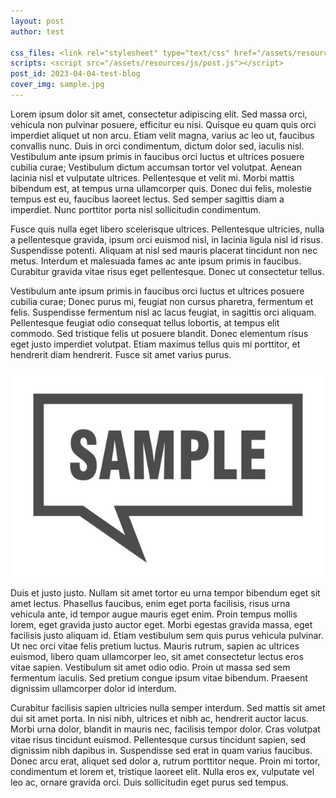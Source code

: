 ```yaml
---
layout: post
author: test

css_files: <link rel="stylesheet" type="text/css" href="/assets/resources/css/post.css">
scripts: <script src="/assets/resources/js/post.js"></script>
post_id: 2023-04-04-test-blog
cover_img: sample.jpg
---
```


Lorem ipsum dolor sit amet, consectetur adipiscing elit. Sed massa orci, vehicula non pulvinar posuere, efficitur eu nisi. Quisque eu quam quis orci imperdiet aliquet ut non arcu. Etiam velit magna, varius ac leo ut, faucibus convallis nunc. Duis in orci condimentum, dictum dolor sed, iaculis nisl. Vestibulum ante ipsum primis in faucibus orci luctus et ultrices posuere cubilia curae; Vestibulum dictum accumsan tortor vel volutpat. Aenean lacinia nisl et vulputate ultrices. Pellentesque et velit mi. Morbi mattis bibendum est, at tempus urna ullamcorper quis. Donec dui felis, molestie tempus est eu, faucibus laoreet lectus. Sed semper sagittis diam a imperdiet. Nunc porttitor porta nisl sollicitudin condimentum.

Fusce quis nulla eget libero scelerisque ultrices. Pellentesque ultricies, nulla a pellentesque gravida, ipsum orci euismod nisl, in lacinia ligula nisl id risus. Suspendisse potenti. Aliquam at nisl sed mauris placerat tincidunt non nec metus. Interdum et malesuada fames ac ante ipsum primis in faucibus. Curabitur gravida vitae risus eget pellentesque. Donec ut consectetur tellus.

Vestibulum ante ipsum primis in faucibus orci luctus et ultrices posuere cubilia curae; Donec purus mi, feugiat non cursus pharetra, fermentum et felis. Suspendisse fermentum nisl ac lacus feugiat, in sagittis orci aliquam. Pellentesque feugiat odio consequat tellus lobortis, at tempus elit commodo. Sed tristique felis ut posuere blandit. Donec elementum risus eget justo imperdiet volutpat. Etiam maximus tellus quis mi porttitor, et hendrerit diam hendrerit. Fusce sit amet varius purus.

![sample](/assets/resources/posts/2023-04-04-test-blog/sample.jpg)

Duis et justo justo. Nullam sit amet tortor eu urna tempor bibendum eget sit amet lectus. Phasellus faucibus, enim eget porta facilisis, risus urna vehicula ante, id tempor augue mauris eget enim. Proin tempus mollis lorem, eget gravida justo auctor eget. Morbi egestas gravida massa, eget facilisis justo aliquam id. Etiam vestibulum sem quis purus vehicula pulvinar. Ut nec orci vitae felis pretium luctus. Mauris rutrum, sapien ac ultrices euismod, libero quam ullamcorper leo, sit amet consectetur lectus eros vitae sapien. Vestibulum sit amet odio odio. Proin ut massa sed sem fermentum iaculis. Sed pretium congue ipsum vitae bibendum. Praesent dignissim ullamcorper dolor id interdum.

Curabitur facilisis sapien ultricies nulla semper interdum. Sed mattis sit amet dui sit amet porta. In nisi nibh, ultrices et nibh ac, hendrerit auctor lacus. Morbi urna dolor, blandit in mauris nec, facilisis tempor dolor. Cras volutpat vitae risus tincidunt euismod. Pellentesque cursus tincidunt sapien, sed dignissim nibh dapibus in. Suspendisse sed erat in quam varius faucibus. Donec arcu erat, aliquet sed dolor a, rutrum porttitor neque. Proin mi tortor, condimentum et lorem et, tristique laoreet elit. Nulla eros ex, vulputate vel leo ac, ornare gravida orci. Duis sollicitudin eget purus sed tempus.
